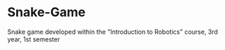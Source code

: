 # Snake-Game
Snake game developed within the "Introduction to Robotics" course, 3rd year, 1st semester
